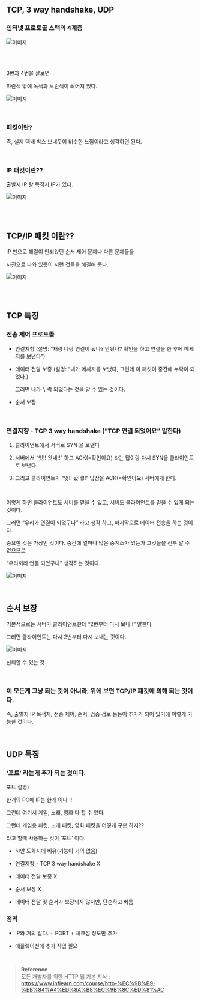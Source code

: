 ## TCP, 3 way handshake, UDP

### 인터넷 프로토콜 스택의 4계층

![이미지](/programming/img/HTTP2.PNG)


<br/><br/>

3번과 4번을 잘보면

파란색 밖에 녹색과 노란색이 씌어져 있다.

![이미지](/programming/img/HTTP3.PNG)


<br/>

### 패킷이란?

즉, 실제 택배 박스 보내듯이 비슷한 느낌이라고 생각하면 된다.


<br/>

### IP 패킷이란??

출발지 IP 랑 목적지 IP가 있다.


![이미지](/programming/img/HTTP4.PNG)

<br/><br/>

## TCP/IP 패킷 이란??

IP 만으로 해결이 안되었던 순서 제어 문제나 다른 문제들을 

사진으로 나와 있듯이 저런 것들을 해결해 준다.

![이미지](/programming/img/HTTP5.PNG)

<br/><br/>

## TCP 특징

### 전송 제어 프로토콜

- 연결지향 (설명: “재랑 나랑 연결이 됬나? 안됬나? 확인을 하고 연결을 한 후에 메세지를 보낸다”)
- 데이터 전달 보증 (설명: “내가 메세지를 보냈다, 그런데 이 패킷이 중간에 누락이 되었다.)
    
     그러면 내가 누락 되었다는 것을 알 수 있는 것이다.
    
- 순서 보장


<br/>

### 연결지향 - TCP 3 way handshake (”TCP 연결 되었어요” 말한다)

1. 클라이언트에서 서버로 SYN 을 보낸다

2. 서버에서 “엇!! 왓네!!” 하고 ACK(=확인이요) 라는 답이랑 다시 SYN을 클라이언트로 보낸다.
3. 그리고 클라이언트가 “엇!! 왔네!!” 답장을 ACK(=확인이요) 서버에게 한다.

<br/>

이렇게 하면 클라이언트도 서버를 믿을 수 있고, 서버도 클라이언트를 믿을 수 있게 되는 것이다.



그러면 “우리가 연결이 되었구나” 라고 생각 하고, 마지막으로 데이터 전송을 하는 것이다.

중요한 것은 가상인 것이다. 중간에 얼마나 많은 중계소가 있는가 그것들을 전부 알 수 없으므로

“우리끼리 연결 되었구나” 생각하는 것이다.

![이미지](/programming/img/HTTP6.PNG)


<br/>

## 순서 보장

기본적으로는 서버가 클라이언트한테 “2번부터 다시 보내!!” 말한다

그러면 클라이언트는 다시 2번부터 다시 보내는 것이다.

![이미지](/programming/img/HTTP7.PNG)

신뢰할 수 있는 것.

<br/>

### **이 모든게 그냥 되는 것이 아니라, 위에 보면 TCP/IP 패킷에 의해 되는 것이다.**
즉, 출발지 IP 목적지, 전송 제어, 순서, 검증 정보 등등이 추가가 되어 있기에 
이렇게 가능한 것이다.

<br/>

## UDP 특징

### ‘포트’ 라는게 추가 되는 것이다.

포트 설명)

한개의 PC에 IP는 한개 이다 !!

그런데 여기서 게임, 노래, 영화 다 할 수 있다.

그런데 게임용 패킷, 노래 패킷, 영화 패킷을 어떻게 구분 하지??

라고 할때 사용하는 것이 ‘포트’ 이다.

- 햐얀 도화지에 비유(기능이 거의 없음)

- 연결지향 - TCP 3 way handshake X
- 데이터 전달 보증 X
- 순서 보장 X
- 데이터 전달 및 순서가 보장되지 않지만, 단순하고 빠름

### 정리

- IP와 거의 같다. + PORT + 체크섬 정도만 추가

- 애플렠이션에 추가 작업 필요


<br/>


>**Reference** <br/>모든 개발자를 위한 HTTP 웹 기본 지식 : https://www.inflearn.com/course/http-%EC%9B%B9-%EB%84%A4%ED%8A%B8%EC%9B%8C%ED%81%AC